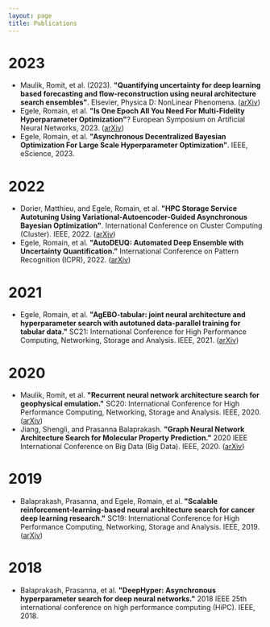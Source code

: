 ```yaml
---
layout: page
title: Publications
---
```


# 2023

* Maulik, Romit, et al. (2023). **"Quantifying uncertainty for deep learning based forecasting and flow-reconstruction using neural architecture search ensembles"**. Elsevier, Physica D: NonLinear Phenomena. ([arXiv](https://arxiv.org/pdf/2302.09748.pdf))
* Egele, Romain, et al. **"Is One Epoch All You Need For Multi-Fidelity Hyperparameter Optimization"**? European Symposium on Artificial Neural Networks, 2023. ([arXiv](https://arxiv.org/pdf/2307.15422.pdf))
* Egele, Romain, et al. **"Asynchronous Decentralized Bayesian Optimization For Large Scale Hyperparameter Optimization"**. IEEE, eScience, 2023.

# 2022

* Dorier, Matthieu, and Egele, Romain, et al. **"HPC Storage Service Autotuning Using Variational-Autoencoder-Guided Asynchronous Bayesian Optimization"**. International Conference on Cluster Computing (Cluster). IEEE, 2022. ([arXiv](https://arxiv.org/pdf/2210.00798.pdf))
* Egele, Romain, et al. **"AutoDEUQ: Automated Deep Ensemble with Uncertainty Quantification."** International Conference on Pattern Recognition (ICPR), 2022. ([arXiv](https://arxiv.org/pdf/2110.13511.pdf))

# 2021

* Egele, Romain, et al. **"AgEBO-tabular: joint neural architecture and hyperparameter search with autotuned data-parallel training for tabular data."** SC21: International Conference for High Performance Computing, Networking, Storage and Analysis. IEEE, 2021. ([arXiv](https://arxiv.org/pdf/2010.16358.pdf))

# 2020

* Maulik, Romit, et al. **"Recurrent neural network architecture search for geophysical emulation."** SC20: International Conference for High Performance Computing, Networking, Storage and Analysis. IEEE, 2020. ([arXiv](https://arxiv.org/pdf/2004.10928.pdf))
* Jiang, Shengli, and Prasanna Balaprakash. **"Graph Neural Network Architecture Search for Molecular Property Prediction."** 2020 IEEE International Conference on Big Data (Big Data). IEEE, 2020. ([arXiv](https://arxiv.org/pdf/2008.12187.pdf))

# 2019

* Balaprakash, Prasanna, and Egele, Romain, et al. **"Scalable reinforcement-learning-based neural architecture search for cancer deep learning research."** SC19: International Conference for High Performance Computing, Networking, Storage and Analysis. IEEE, 2019. ([arXiv](https://arxiv.org/pdf/1909.00311.pdf))

# 2018

* Balaprakash, Prasanna, et al. **"DeepHyper: Asynchronous hyperparameter search for deep neural networks."** 2018 IEEE 25th international conference on high performance computing (HiPC). IEEE, 2018.

